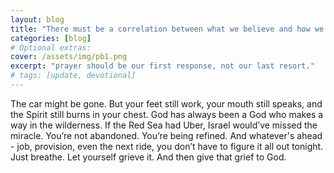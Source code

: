 ```yaml
---
layout: blog
title: "There must be a correlation between what we believe and how we behave"
categories: [blog]
# Optional extras:
cover: /assets/img/pb1.png   
excerpt: "prayer should be our first response, not our last resort."
# tags: [update, devotional]
---
```


The car might be gone. But your feet still work, your mouth still speaks, and the Spirit still burns in your chest. God has always been a God who makes a way in the wilderness. If the Red Sea had Uber, Israel would’ve missed the miracle.
You’re not abandoned. You’re being refined. And whatever's ahead - job, provision, even the next ride, you don’t have to figure it all out tonight. Just breathe. Let yourself grieve it. And then give that grief to God.
